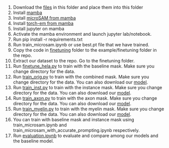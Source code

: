 1. Download the [files](https://drive.google.com/drive/u/4/folders/1hzald2Zfs5KtF5wr9MtEkgSJGrm2Tjzm) in this folder and place them into this folder
2. Install [mamba](https://mamba.readthedocs.io/en/latest/installation/mamba-installation.html)
3. Install [microSAM from mamba](https://computational-cell-analytics.github.io/micro-sam/micro_sam.html)
4. Install [torch-em from mamba](https://github.com/constantinpape/torch-em)
5. Install jupyter on mamba
6. Activate the mamba environment and launch jupyter lab/notebook.
7. Run pip install -r requirements.txt
8. Run train_microsam.ipynb or use best.pt file that we have trained.
9. Copy the code in [finetuning](finetuning) folder to the example/finetuning folder in the repo.
10. Extract our dataset to the repo. Go to the finetuning folder.
11. Run [finetune_hela.py](finetuning/finetune_hela.py) to train with the baseline mask. Make sure you change directory for the data. 
12. Run [train_orig.py](finetuning/train_orig.py) to train with the combined mask. Make sure you change directory for the data. You can also download our [model](https://drive.google.com/file/d/1K0pWnQk7Y4nbx1Bhe4VRClGuzh8XZHY9/view?usp=drive_link).
13. Run [train_inst.py](finetuning/train_inst.py) to train with the instance mask. Make sure you change directory for the data. You can also download our [model](https://drive.google.com/file/d/1hCVCvCNXGxOEg8dkL8jCw-Evz0-06B7C/view?usp=sharing).
14. Run [train_axon.py](finetuning/train_axon.py) to train with the axon mask. Make sure you change directory for the data. You can also download our [model](https://drive.google.com/file/d/1opKTymw-eH8OQdyWw14vboTE5gzsCQND/view?usp=sharing).
15. Run [train_myelin.py](finetuning/train_myelin.py) to train with the myelin mask. Make sure you change directory for the data. You can also download our [model](https://drive.google.com/file/d/1voie-0zM0iHpO3Nb7kHNo9wE1AlW87na/view?usp=sharing).
16. You can train with baseline mask and instance mask using train_microsam.ipynb and train_microsam_with_accurate_prompting.ipynb respectively.
17. Run [evaluation.ipynb](evaluation.ipynb) to evaluate and compare among our models and the baseline model.
